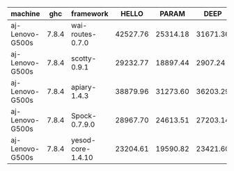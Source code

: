 |machine        |ghc    |framework        |HELLO   |PARAM   |DEEP    |AFTER_DEEP|
|---------------|-------|-----------------|--------|--------|--------|----------|
|aj-Lenovo-G500s|7.8.4  |wai-routes-0.7.0 |42527.76|25314.18|31671.36|38033.70  |
|aj-Lenovo-G500s|7.8.4  |scotty-0.9.1     |29232.77|18897.44|2907.24 |10063.60  |
|aj-Lenovo-G500s|7.8.4  |apiary-1.4.3     |38879.96|31273.60|36203.29|40553.63  |
|aj-Lenovo-G500s|7.8.4  |Spock-0.7.9.0    |28967.70|24613.51|27203.14|29387.92  |
|aj-Lenovo-G500s|7.8.4  |yesod-core-1.4.10|23204.61|19590.82|23421.60|26759.88  |

